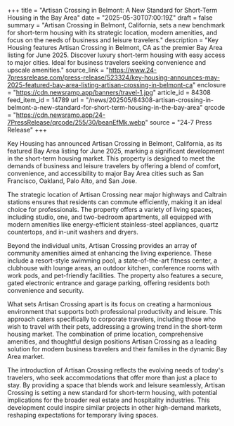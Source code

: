 +++
title = "Artisan Crossing in Belmont: A New Standard for Short-Term Housing in the Bay Area"
date = "2025-05-30T07:00:19Z"
draft = false
summary = "Artisan Crossing in Belmont, California, sets a new benchmark for short-term housing with its strategic location, modern amenities, and focus on the needs of business and leisure travelers."
description = "Key Housing features Artisan Crossing in Belmont, CA as the premier Bay Area listing for June 2025. Discover luxury short-term housing with easy access to major cities. Ideal for business travelers seeking convenience and upscale amenities."
source_link = "https://www.24-7pressrelease.com/press-release/523324/key-housing-announces-may-2025-featured-bay-area-listing-artisan-crossing-in-belmont-ca"
enclosure = "https://cdn.newsramp.app/banners/travel-1.jpg"
article_id = 84308
feed_item_id = 14789
url = "/news/202505/84308-artisan-crossing-in-belmont-a-new-standard-for-short-term-housing-in-the-bay-area"
qrcode = "https://cdn.newsramp.app/24-7PressRelease/qrcode/255/30/beanEfMk.webp"
source = "24-7 Press Release"
+++

<p>Key Housing has announced Artisan Crossing in Belmont, California, as its featured Bay Area listing for June 2025, marking a significant development in the short-term housing market. This property is designed to meet the demands of business and leisure travelers by offering a blend of comfort, convenience, and accessibility to major Bay Area cities such as San Francisco, Oakland, Palo Alto, and San Jose.</p><p>The strategic location of Artisan Crossing near major highways and Caltrain stations ensures that residents can commute efficiently, making it an ideal choice for professionals. The property offers a variety of living spaces, including studio, one, and two-bedroom apartments, all equipped with modern amenities like energy-efficient stainless-steel appliances, quartz countertops, and in-unit washers and dryers.</p><p>Beyond the individual units, Artisan Crossing provides an array of community amenities aimed at enhancing the living experience. These include a resort-style swimming pool, a state-of-the-art fitness center, a clubhouse with lounge areas, an outdoor kitchen, conference rooms with work pods, and pet-friendly facilities. The property also features a secure, gated electronic entrance and garage parking, offering residents both convenience and security.</p><p>What sets Artisan Crossing apart is its focus on creating a harmonious environment that supports both professional productivity and leisure. This approach caters specifically to corporate travelers, including those who wish to travel with their pets, addressing a growing trend in the short-term housing market. The combination of prime location, comprehensive amenities, and thoughtful design positions Artisan Crossing as a leading solution for modern business travelers and their families in the dynamic Bay Area market.</p><p>The introduction of Artisan Crossing reflects the evolving needs of today's travelers, who seek accommodations that offer more than just a place to stay. By providing a space that blends work and leisure seamlessly, Artisan Crossing is setting a new standard for short-term housing, with potential implications for the broader real estate and hospitality industries. This development could inspire similar projects in other high-demand markets, reshaping expectations for temporary living spaces.</p>
